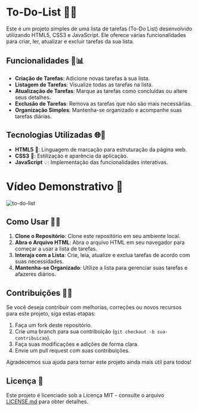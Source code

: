 # To-Do-List 📝✅

Este é um projeto simples de uma lista de tarefas (To-Do List) desenvolvido utilizando HTML5, CSS3 e JavaScript. Ele oferece várias funcionalidades para criar, ler, atualizar e excluir tarefas da sua lista.

## Funcionalidades 🚀📊

- **Criação de Tarefas**: Adicione novas tarefas à sua lista.
- **Listagem de Tarefas**: Visualize todas as tarefas na lista.
- **Atualização de Tarefas**: Marque as tarefas como concluídas ou altere seus detalhes.
- **Exclusão de Tarefas**: Remova as tarefas que não são mais necessárias.
- **Organização Simples**: Mantenha-se organizado e acompanhe suas tarefas diárias.

## Tecnologias Utilizadas 🌐💼

- **HTML5** 🌟: Linguagem de marcação para estruturação da página web.
- **CSS3** 🎨: Estilização e aparência da aplicação.
- **JavaScript** 💡: Implementação das funcionalidades interativas.

# Vídeo Demonstrativo 🎥

![to-do-list](https://user-images.githubusercontent.com/102436341/235764442-938415dd-d9e7-4f6c-bbd4-ad3691726187.png)

## Como Usar 🚀🔧

1. **Clone o Repositório**: Clone este repositório em seu ambiente local.
2. **Abra o Arquivo HTML**: Abra o arquivo HTML em seu navegador para começar a usar a lista de tarefas.
3. **Interaja com a Lista**: Crie, leia, atualize e exclua tarefas de acordo com suas necessidades.
4. **Mantenha-se Organizado**: Utilize a lista para gerenciar suas tarefas e afazeres diários.

## Contribuições 🤝👏

Se você deseja contribuir com melhorias, correções ou novos recursos para este projeto, siga estas etapas:

1. Faça um fork deste repositório.
2. Crie uma branch para sua contribuição (`git checkout -b sua-contribuicao`).
3. Faça suas modificações e adições de forma clara.
4. Envie um pull request com suas contribuições.

Agradecemos sua ajuda para tornar este projeto ainda mais útil para todos!

## Licença 📄

Este projeto é licenciado sob a Licença MIT - consulte o arquivo [LICENSE.md](LICENSE.md) para obter detalhes.
